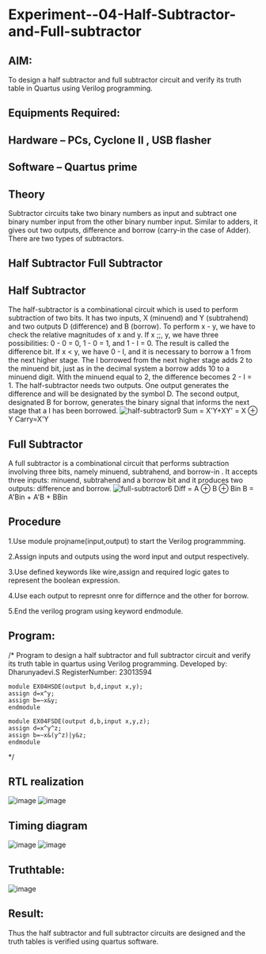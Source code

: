# Experiment--04-Half-Subtractor-and-Full-subtractor
## AIM:
To design a half subtractor and full subtractor circuit and verify its truth table in Quartus using Verilog programming.
## Equipments Required:
## Hardware – PCs, Cyclone II , USB flasher
## Software – Quartus prime
## Theory
Subtractor circuits take two binary numbers as input and subtract one binary number input from the other binary number input. Similar to adders, it gives out two outputs, difference and borrow (carry-in the case of Adder). There are two types of subtractors.
## Half Subtractor Full Subtractor
## Half Subtractor
The half-subtractor is a combinational circuit which is used to perform subtraction of two bits. It has two inputs, X (minuend) and Y (subtrahend) and two outputs D (difference) and B (borrow). To perform x - y, we have to check the relative magnitudes of x and y. If x ;;, y, we have three possibilities: 0 - 0 = 0, 1 - 0 = 1, and 1 - I = 0. The result is called the difference bit. If x < y, we have 0 - I, and it is necessary to borrow a 1 from the next higher stage. The I borrowed from the next higher stage adds 2 to the minuend bit, just as in the decimal system a borrow adds 10 to a minuend digit. With the minuend equal to 2, the difference becomes 2 - I = 1. The half-subtractor needs two outputs. One output generates the difference and will be designated by the symbol D. The second output, designated B for borrow, generates the binary signal that informs the next stage that a I has been borrowed.
![half-subtractor9](https://user-images.githubusercontent.com/36288975/166112538-58c3bc7c-ee5d-4e6a-ac8d-8e8328efe27a.png)
Sum = X'Y+XY' = X ⊕ Y
Carry=X'Y
## Full Subtractor
A full subtractor is a combinational circuit that performs subtraction involving three bits, namely minuend, subtrahend, and borrow-in . It accepts three inputs: minuend, subtrahend and a borrow bit and it produces two outputs: difference and borrow. 
![full-subtractor6](https://user-images.githubusercontent.com/36288975/166112541-24c68359-3de8-4674-ae22-8272ffc385ed.png)
Diff = A ⊕ B ⊕ Bin B = A'Bin + A'B + BBin
## Procedure
1.Use module projname(input,output) to start the Verilog programmming.

2.Assign inputs and outputs using the word input and output respectively.

3.Use defined keywords like wire,assign and required logic gates to represent the boolean expression.

4.Use each output to represnt onre for differnce and the other for borrow.

5.End the verilog program using keyword endmodule.
## Program:
/*
Program to design a half subtractor and full subtractor circuit and verify its truth table in quartus using Verilog programming.
Developed by: Dharunyadevi.S
RegisterNumber: 23013594 
```
module EX04HSDE(output b,d,input x,y);
assign d=x^y;
assign b=~x&y;
endmodule

module EX04FSDE(output d,b,input x,y,z);
assign d=x^y^z;
assign b=~x&(y^z)|y&z;
endmodule
```
*/
##  RTL realization
![image](https://github.com/DHARUNYADEVI/Experiment--03-Half-Subtractor-and-Full-subtractor/assets/147473847/276d43be-b7a5-45c7-a95d-2fbf62db6f6b)
![image](https://github.com/DHARUNYADEVI/Experiment--03-Half-Subtractor-and-Full-subtractor/assets/147473847/32eae718-6a0f-4e1c-b868-64a74bf1e3de)
## Timing diagram 
![image](https://github.com/DHARUNYADEVI/Experiment--03-Half-Subtractor-and-Full-subtractor/assets/147473847/5cc944dc-8bb0-4c75-a142-d2e80586c237)
![image](https://github.com/DHARUNYADEVI/Experiment--03-Half-Subtractor-and-Full-subtractor/assets/147473847/62426e69-ac8c-4f7b-ae2b-6a95a8e4a0e0)


## Truthtable:
![image](https://github.com/DHARUNYADEVI/Experiment--03-Half-Subtractor-and-Full-subtractor/assets/147473847/0622ce5d-e130-475f-8a74-60e77223f6d4)
## Result:
Thus the half subtractor and full subtractor circuits are designed and the truth tables is verified using quartus software.
